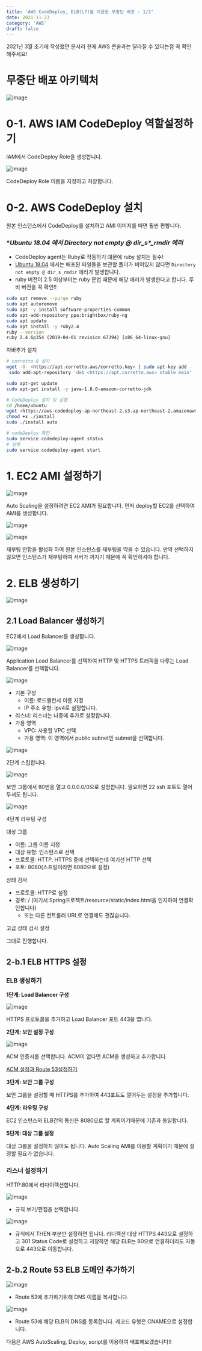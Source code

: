 ```yaml
---
title: 'AWS CodeDeploy, ELB(L7)을 이용한 무중단 배포 - 1/2'
date: 2021-11-23
category: 'AWS'
draft: false
---
```


2021년 3월 초기에 작성했던 문서라 현재 AWS 콘솔과는 달라질 수 있다는점 꼭 확인해주세요!


# 무중단 배포 아키텍처

![image](https://user-images.githubusercontent.com/49144662/142972947-cf9f134e-6b7f-43c1-91fb-b7cba3b3eb8f.png)

# 0-1. AWS IAM CodeDeploy 역할설정하기

IAM에서 CodeDeploy Role을 생성합니다.

![image](https://user-images.githubusercontent.com/49144662/142973033-33759a75-6371-4193-9bd6-291db280401c.png)

CodeDeploy Role 이름을 지정하고 저장합니다.

# 0-2. AWS CodeDeploy 설치

원본 인스턴스에서 CodeDeploy를 설치하고 AMI 이미지를 따면 훨씬 편합니다.

### **Ubuntu 18.04 에서 Directory not empty @ dir_s\*_*rmdir 에러**

- CodeDeploy agent는 Ruby로 작동하기 떄문에 ruby 설치는 필수!
- [Ubuntu 18.04](http://releases.ubuntu.com/18.04/) 에서는 배포된 파일들을 보관할 폴더가 비어있지 않다면 `Directory not empty @ dir_s_rmdir` 에러가 발생합니다.
- ruby 버전이 2.5 이상부터는 ruby 문법 때문에 해당 에러가 발생한다고 합니다. 루비 버전을 꼭 확인!!

```bash
sudo apt remove --purge ruby
sudo apt autoremove
sudo apt -y install software-properties-common
sudo apt-add-repository ppa:brightbox/ruby-ng
sudo apt update
sudo apt install -y ruby2.4
ruby --version
ruby 2.4.6p354 (2019-04-01 revision 67394) [x86_64-linux-gnu]
```

자바추가 설치

```bash
# corretto 8 설치
wget -O- <https://apt.corretto.aws/corretto.key> | sudo apt-key add - 
 sudo add-apt-repository 'deb <https://apt.corretto.aws> stable main'

sudo apt-get update
sudo apt-get install -y java-1.8.0-amazon-corretto-jdk

# CodeDeploy 설치 및 실행
cd /home/ubuntu
wget <https://aws-codedeploy-ap-northeast-2.s3.ap-northeast-2.amazonaws.com/latest/install>
chmod +x ./install
sudo ./install auto

# codeDeploy 확인
sudo service codedeploy-agent status
# 실행
sudo service codedeploy-agent start
```

# 1. EC2 AMI 설정하기

![image](https://user-images.githubusercontent.com/49144662/142973054-b1eb1a84-faae-4d2c-99c5-4f3ed7c65d27.png)

Auto Scaling을 설정하려면 EC2 AMI가 필요합니다. 먼저 deploy할 EC2를 선택하여 AMI를 생성합니다.

![image](https://user-images.githubusercontent.com/49144662/142973066-2cf6dd63-325d-4f85-a3ba-6a3a847c05c3.png)

![image](https://user-images.githubusercontent.com/49144662/142973106-4dd68dc7-313a-4e0d-93de-3fe0b67318ee.png)

재부팅 안함을 활성화 하여 원본 인스턴스를 재부팅을 막을 수 있습니다. 만약 선택하지 않으면 인스턴스가 재부팅하여 서버가 꺼지기 때문에 꼭 확인하셔야 합니다.

# 2. ELB 생성하기

![image](https://user-images.githubusercontent.com/49144662/142973129-656515bd-5597-4209-aee0-5a5d145274a4.png)

## 2.1 Load Balancer 생성하기

EC2에서 Load Balancer를 생성합니다.

![image](https://user-images.githubusercontent.com/49144662/142973151-731f14f5-e5ab-4c71-b3a4-b84399ec4e32.png)

Application Load Balancer를 선택하여 HTTP 및 HTTPS 트래픽을 다루는 Load Balancer를 선택합니다.

![image](https://user-images.githubusercontent.com/49144662/142973189-22451a00-ce5f-4415-bb13-1b858ec446e1.png)

- 기본 구성
  - 이름: 로드밸런서 이름 지정
  - IP 주소 유형: ipv4로 설정합니다.
- 리스너: 리스너는 나중에 추가로 설정합니다.
- 가용 영역
  - VPC: 사용할 VPC 선택
  - 가용 영역: 이 영역에서 public subnet인 subnet을 선택합니다.

![image](https://user-images.githubusercontent.com/49144662/142973608-5690fb5e-1619-412b-944c-78215092e4d8.png)

2단계 스킵합니다.

![image](https://user-images.githubusercontent.com/49144662/142973667-95230d7b-0056-4256-b5b5-848e69da0b47.png)

보안 그룹에서 80번을 열고 0.0.0.0/0으로 설정합니다. 필요하면 22 ssh 포트도 열어두셔도 됩니다.

![image](https://user-images.githubusercontent.com/49144662/142973222-9c3b479c-365f-43e5-8c94-e329e444d105.png)

4단계 라우팅 구성

대상 그룹

- 이름: 그룹 이름 지정
- 대상 유형: 인스턴스로 선택
- 프로토콜: HTTP, HTTPS 중에 선택하는데 여기선 HTTP 선택
- 포트: 8080(스프링이라면 8080으로 설정)

상태 검사

- 프로토콜: HTTP로 설정
- 경로: / (여기서 Spring프로젝트/resource/static/index.html을 인지하여 연결확인합니다)
  - 또는 다른 컨트롤러 URL로 연결해도 괜찮습니다.

고급 상태 검사 설정

그대로 진행합니다.

## 2-b.1 ELB HTTPS 설정

### ELB 생성하기

**1단계: Load Balancer 구성**

![image](https://user-images.githubusercontent.com/49144662/142973235-3b3605ea-a341-461b-9641-a80de4e4a391.png)

HTTPS 프로토콜을 추가하고 Load Balancer 포트 443을 엽니다.

**2단계: 보안 설정 구성**

![image](https://user-images.githubusercontent.com/49144662/142973290-2c20bcce-e2b2-4aa4-a75e-fda72890eb46.png)

ACM 인증서를 선택합니다. ACM이 없다면 ACM을 생성하고 추가합니다.

[ACM 설정과 Route 53설정하기](https://www.sunny-son.space/AWS/Route53%20%EC%84%A4%EC%A0%95%ED%95%98%EA%B8%B0/)

**3단계: 보안 그룹 구성**

보안 그룹을 설정할 때 HTTPS를 추가하여 443포트도 열어두는 설정을 추가합니다.

**4단계: 라우팅 구성**

EC2 인스턴스와 ELB간의 통신은 8080으로 할 계획이기때문에 기존과 동일합니다.

**5단계: 대상 그룹 설정**

대상 그룹을 설정하지 않아도 됩니다. Auto Scaling AMI를 이용할 계획이기 때문에 설정할 필요가 없습니다.

### 리스너 설정하기

HTTP:80에서 리다이렉션합니다.

![image](https://user-images.githubusercontent.com/49144662/142973312-8a679738-96a5-45d1-9dbb-9132e1c45d4a.png)

- 규칙 보기/편집을 선택합니다.

![image](https://user-images.githubusercontent.com/49144662/142973331-cfcf15c7-8cfe-4c19-a3a4-d6086011093f.png)

- 규칙에서 THEN 부분만 설정하면 됩니다. 리디렉션 대상 HTTPS 443으로 설정하고 301 Status Code로 설정하고 저장하면 해당 ELB는 80으로 연결하더라도 자동으로 443으로 이동합니다.

## 2-b.2 Route 53 ELB 도메인 추가하기

![image](https://user-images.githubusercontent.com/49144662/142973341-f5eed494-57ef-4c86-bf13-ac7880bdd148.png)

- Route 53에 추가하기위해 DNS 이름을 복사합니다.

![image](https://user-images.githubusercontent.com/49144662/142973352-a7a61395-5dc8-4f79-8e45-64f89539bbff.png)

- Route 53에 해당 ELB의 DNS를 등록합니다. 레코드 유형은 CNAME으로 설정합니다.

다음은 AWS AutoScaling, Deploy, script를 이용하여 배포해보겠습니다!!
